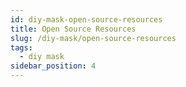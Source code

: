 ```yaml
---
id: diy-mask-open-source-resources
title: Open Source Resources
slug: /diy-mask/open-source-resources
tags:
  - diy mask
sidebar_position: 4
---
```

